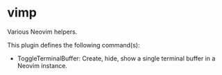 # vimp
Various Neovim helpers.

This plugin defines the following command(s):

 - ToggleTerminalBuffer: Create, hide, show a single terminal buffer in a Neovim instance.
